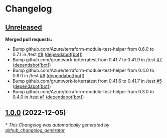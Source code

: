 # Changelog

## [Unreleased](https://github.com/Azure/terraform-azurerm-subnets/tree/HEAD)

**Merged pull requests:**

- Bump github.com/Azure/terraform-module-test-helper from 0.6.0 to 0.7.1 in /test [\#8](https://github.com/Azure/terraform-azurerm-subnets/pull/8) ([dependabot[bot]](https://github.com/apps/dependabot))
- Bump github.com/gruntwork-io/terratest from 0.41.7 to 0.41.9 in /test [\#7](https://github.com/Azure/terraform-azurerm-subnets/pull/7) ([dependabot[bot]](https://github.com/apps/dependabot))
- Bump github.com/Azure/terraform-module-test-helper from 0.4.0 to 0.6.0 in /test [\#6](https://github.com/Azure/terraform-azurerm-subnets/pull/6) ([dependabot[bot]](https://github.com/apps/dependabot))
- Bump github.com/gruntwork-io/terratest from 0.41.6 to 0.41.7 in /test [\#5](https://github.com/Azure/terraform-azurerm-subnets/pull/5) ([dependabot[bot]](https://github.com/apps/dependabot))
- Bump github.com/Azure/terraform-module-test-helper from 0.3.0 to 0.4.0 in /test [\#1](https://github.com/Azure/terraform-azurerm-subnets/pull/1) ([dependabot[bot]](https://github.com/apps/dependabot))

## [1.0.0](https://github.com/Azure/terraform-azurerm-subnets/tree/1.0.0) (2022-12-05)



\* *This Changelog was automatically generated by [github_changelog_generator](https://github.com/github-changelog-generator/github-changelog-generator)*
